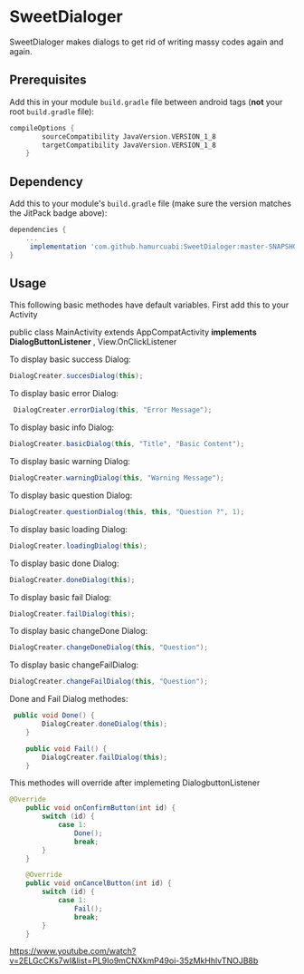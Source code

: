# SweetDialoger
	
SweetDialoger makes dialogs to get rid of writing massy codes again and again.

## Prerequisites

Add this in your module `build.gradle` file between android tags (**not** your root `build.gradle` file):

```gradle
compileOptions {
        sourceCompatibility JavaVersion.VERSION_1_8
        targetCompatibility JavaVersion.VERSION_1_8
    }

```

## Dependency

Add this to your module's `build.gradle` file (make sure the version matches the JitPack badge above):

```gradle
dependencies {
	...
	 implementation 'com.github.hamurcuabi:SweetDialoger:master-SNAPSHOT'
}
```
## Usage
This following basic methodes have default variables. First add this to your Activity

public class MainActivity extends AppCompatActivity **implements DialogButtonListener** , View.OnClickListener


To display basic success Dialog:

``` java
DialogCreater.succesDialog(this);
```
To display basic error Dialog:

``` java
 DialogCreater.errorDialog(this, "Error Message");
```
To display basic info Dialog:

``` java
DialogCreater.basicDialog(this, "Title", "Basic Content");
```
To display basic warning Dialog:

``` java
DialogCreater.warningDialog(this, "Warning Message");
```

To display basic question Dialog:

``` java
DialogCreater.questionDialog(this, this, "Question ?", 1);
```
To display basic loading Dialog:

``` java
DialogCreater.loadingDialog(this);
```
To display basic done Dialog:

``` java
DialogCreater.doneDialog(this);
```
To display basic fail Dialog:

``` java
DialogCreater.failDialog(this);
```
To display basic changeDone Dialog:

``` java
DialogCreater.changeDoneDialog(this, "Question");
```
To display basic changeFailDialog:

``` java
DialogCreater.changeFailDialog(this, "Question");
```
Done and Fail Dialog methodes:
``` java
 public void Done() {
        DialogCreater.doneDialog(this);
    }

    public void Fail() {
        DialogCreater.failDialog(this);
    }

```

This methodes will override after implemeting DialogbuttonListener
``` java
@Override
    public void onConfirmButton(int id) {
        switch (id) {
            case 1:
                Done();
                break;
        }
    }

    @Override
    public void onCancelButton(int id) {
        switch (id) {
            case 1:
                Fail();
                break;
        }
    }
```

https://www.youtube.com/watch?v=2ELGcCKs7wI&list=PL9Io9mCNXkmP49oi-35zMkHhlvTNOJB8b


